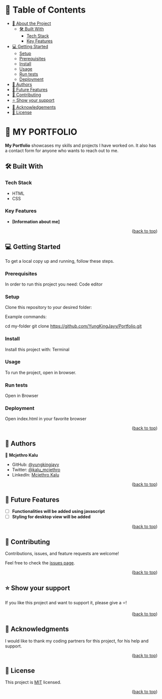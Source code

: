 <a name="readme-top"></a>


<!-- TABLE OF CONTENTS -->

# 📗 Table of Contents

- [📖 About the Project](#about-project)
  - [🛠 Built With](#built-with)
    - [Tech Stack](#tech-stack)
    - [Key Features](#key-features)
- [💻 Getting Started](#getting-started)
  - [Setup](#setup)
  - [Prerequisites](#prerequisites)
  - [Install](#install)
  - [Usage](#usage)
  - [Run tests](#run-tests)
  - [Deployment](#deployment)
- [👥 Authors](#authors)
- [🔭 Future Features](#future-features)
- [🤝 Contributing](#contributing)
- [⭐️ Show your support](#support)
- [🙏 Acknowledgements](#acknowledgements)
- [📝 License](#license)

<!-- PROJECT DESCRIPTION -->

# 📖 MY PORTFOLIO <a name="about-project"></a>

**My Portfolio** showcases my skills and projects I have worked on. It also has a contact form for anyone who wants to reach out to me.

## 🛠 Built With <a name="built-with"></a>

### Tech Stack <a name="tech-stack"></a>
<ul>
  <li>HTML</li>
  <li>CSS</li>
</ul>

<!-- Features -->

### Key Features <a name="key-features"></a>

- **[Information about me]**

<p align="right">(<a href="#readme-top">back to top</a>)</p>

<!-- GETTING STARTED -->

## 💻 Getting Started <a name="getting-started"></a>

To get a local copy up and running, follow these steps.

### Prerequisites

In order to run this project you need:
Code editor

### Setup

Clone this repository to your desired folder:


Example commands:

  cd my-folder
  git clone https://github.com/YungKingJayy/Portfolio.git


### Install

Install this project with:
Terminal

### Usage

To run the project, open in browser.

### Run tests

Open in Browser

### Deployment

Open index.html in your favorite browser

<p align="right">(<a href="#readme-top">back to top</a>)</p>

<!-- AUTHORS -->

## 👥 Authors <a name="authors"></a>

👤 **Mcjethro Kalu**

- GitHub: [@yungkingjayy](https://github.com/yungkingjayy)
- Twitter: [@kalu_mcjethro](https://twitter.com/kalu_mcjethro)
- LinkedIn: [Mcjethro Kalu](https://www.linkedin.com/in/mcjethro-kalu-96270a237/)

<p align="right">(<a href="#readme-top">back to top</a>)</p>

<!-- FUTURE FEATURES -->

## 🔭 Future Features <a name="future-features"></a>

- [ ] **Functionalities will be added using javascript**
- [ ] **Styling for desktop view will be added**

<p align="right">(<a href="#readme-top">back to top</a>)</p>

<!-- CONTRIBUTING -->

## 🤝 Contributing <a name="contributing"></a>

Contributions, issues, and feature requests are welcome!

Feel free to check the [issues page](../../issues/).

<p align="right">(<a href="#readme-top">back to top</a>)</p>

<!-- SUPPORT -->

## ⭐️ Show your support <a name="support"></a>

If you like this project and want to support it, please give a ⭐️!

<p align="right">(<a href="#readme-top">back to top</a>)</p>

<!-- ACKNOWLEDGEMENTS -->

## 🙏 Acknowledgments <a name="acknowledgements"></a>

I would like to thank my coding partners for this project, for his help and support.

<p align="right">(<a href="#readme-top">back to top</a>)</p>

<!-- LICENSE -->

## 📝 License <a name="license"></a>

This project is [MIT](./LICENSE) licensed.

<p align="right">(<a href="#readme-top">back to top</a>)</p>
